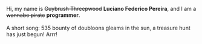 Hi, my name is ~~Guybrush Threepwood~~ **Luciano Federico Pereira**, and I am a ~~wannabe pirate~~ **programmer**.<br><br>A short song: 535 bounty of doubloons gleams in the sun, a treasure hunt has just begun! Arrr!
